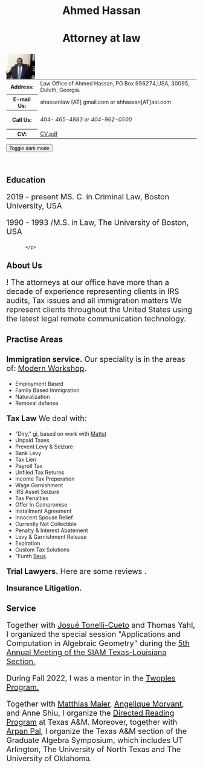 <!DOCTYPE html PUBLIC "-//W3C//DTD XHTML 1.1//EN"
  "http://www.w3.org/TR/xhtml11/DTD/xhtml11.dtd">

<html xmlns="http://www.w3.org/1999/xhtml" xml:lang="en">

<head>
 <meta charset="UTF-8">
 <meta http-equiv="X-UA-Compatible" content="IE=edge">
 <meta name="viewport" content="width=device-width, initial-scale=1.0">
<style type="text/css">

body {
  padding: 25px;
  background-color: whitesmoke;
  color: black;
  font-size: 20px;
}
.contactsearch {
 visibility:hidden;
} 

.dark-mode {
  background-color: black;
  color: whitesmoke;
}
  
h1 {color: Maroon;}
</style>
</head>

<!-- BEGIN CONTENT HERE -->

<h1 class="pageTitle" style="text-align:center;">Ahmed Hassan</h1>
<h1 class="pageTitle" style="text-align:center;">Attorney at law</h1>
<div>
<!-- Photograph -->
<img class="img-responsive" src="hassan_photo.jpg" width="15%" alt="hassan_photo.jpg"
     style="position:relative;float:left;padding-right:5px;padding-top:5px;"/>
<!-- Contact info -->
<table>
<tr><!-- Office -->
<th style=> Address:</th>
<td> Law Office of Ahmed Hassan, PO Box 956274,USA, 30095, Duluth, Georgia. </td>
</tr>
<tr><!-- Obfuscate your e-mail address to reduce spam -->
<th style=>E-mail Us:</th>
<td> ahassanlaw [AT] gmail.com or ahhassan[AT]aol.com </td>
</tr>
<tr><!-- Call us -->
<th style="text-align: vertical-align:top">Call Us:</th>
<td style="vertical-align: top">

<i>  404- 465-4883 or 404-962-0500  </i>
</td>
</tr>
<tr><!-- Link to your CV -->
<th>CV:</th>
<td><a href="hassan_CV.pdf">CV.pdf</a></td>
</tr>
</table>
</div>

<button onclick="myFunction()">Toggle dark mode</button>

<script>
function myFunction() {
   var element = document.body;
   element.classList.toggle("dark-mode");
}
</script>

<!-- Break -->
<p><br style="clear: both;"/></p>

<h2>Education</h2>
  <tbody> 
        <p style = "font-size:20px"> 
                     <td style="text-align: left vertical-align:top;font-size:20px"> 2019 - present </td>
                     <td> MS. C. in Criminal Law, Boston University, USA </td>
        </p>   
   <tbody> 
        <p style = "font-size:20px"> 
                     <td style="text-align: left vertical-align:top;font-size:20px"> 1990 - 1993 </td>
                     <td> /M.S. in Law, The University of Boston, USA </td>

           </p>     
     
   


  <h2>About Us </h2> 

<tbody> 

<p style="font-size:20px">! The attorneys at our office have more than a decade of experience representing clients in IRS audits, Tax issues and all immigration matters We represent clients throughout the United States using the latest legal remote communication technology.
</p>

  <h2> Practise Areas</h2>

<p style="font-size:28px">

<p style="font-size:28px">

</p>
<p style="font-size:20px"> <b> Immigration service.</b> Our speciality is in the areas of:   <a href="https://www.msr/1056"> Modern  Workshop</a>.
  <ul>
<li> Employment Based  </li>
<li> Family Based Immigration  </li>
<li> Naturalization </li>
<li> Removal defense  </li>
    </ul>
</p>

</p>
<p style="font-size:20px"> <b> Tax Law</b> We deal with: 
<ul>
<li>"Diry," gi, based on work with <a href="https://mattst.github.io/">Mattst</a> </li>
<li> Unpaid Taxes  </li>
<li> Prevent Levy & Seizure  </li>
<li> Bank Levy  </li>
<li> Tax Lien  </li>
<li> Payroll Tax  </li>
<li> Unfiled Tax Returns  </li>
<li> Income Tax Preperation  </li>
<li> Wage Garnishment  </li>
<li> IRS Asset Seizure  </li>
<li> Tax Penalties  </li>
<li> Offer In Compromise  </li>
<li> Installment Agreement  </li>
<li> Innocent Spouse Relief  </li>
<li> Currently Not Collectible  </li>
<li> Penalty & Interest Abatement  </li>
<li> Levy & Garnishment Release  </li>
<li> Expiration  </li>
<li> Custom Tax Solutions  </li>
<li>"Funth <a href="https://bmpus.com/">Beus</a>.</li>
</ul>
</p>

</p>
<p style="font-size:20px"> <b> Trial Lawyers.</b> Here are some reviews <a href="https://icerm.br.edu/events/h23-agst/"> </a> .
</p>

<p style="font-size:20px"> <b> Insurance Litigation.</b> 
</p>

 <!--p style="font-size:20px"> Matst, Fre and I are . Together with <a href="https://sites.google.com/view/wencail/home">Weai iu</a> and <a href="https://sites.google.com/view/rodatos/">Rotos</a>,  <a href="https://sites.google.com/site/jaklman/">Jallman</a>, <a href="https://users.math.msu.edu/users/ikkov/">Ilyvskiy</a>
  </p-->
  
 
  
<h2>Service</h2>
<p style="font-size:20px">Together with <a href="https://tonellicueto.xyz/">Josué Tonelli-Cueto</a> and Thomas Yahl, I organized the special session "Applications and Computation in Algebraic Geometry" during the <a href="https://www.math.uh.edu/siamtxla22/index.shtml">5th Annual Meeting of the SIAM Texas-Louisiana Section.</a>

<p style="font-size: 20px">During Fall 2022, I was a mentor in the <a href="https://sites.google.com/view/twoples/">Twoples Program.</a>
</p>

<p style="font-size: 20px">Together with <a href="https://people.tamu.edu/~maier/">Matthias Maier</a>, <a href="https://www.math.tamu.edu/directory/formalpg.php?user=mae4102">Angelique Morvant</a>, and Anne Shiu, I organize the <a href="https://www.math.tamu.edu/undergraduate/drp/">Directed Reading Program</a> at Texas A&M. Moreover, together with <a href="https://arpan-pal.github.io/">Arpan Pal</a>, I organize the Texas A&M section of the Graduate Algebra Symposium, which includes UT Arlington, The University of North Texas and The University of Oklahoma.</p>
</tbody>

<!-- ===================== END YOUR CONTENT HERE ===================== -->
</body>
</html>
</div>


